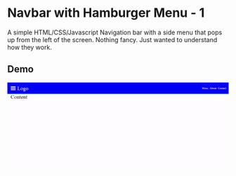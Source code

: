 # Navbar with Hamburger Menu - 1
A  simple HTML/CSS/Javascript Navigation bar with a side menu that pops up from the left of the screen.
Nothing fancy. Just wanted to understand how they work. 
## Demo
![image](./img/hamburger-menu.gif)